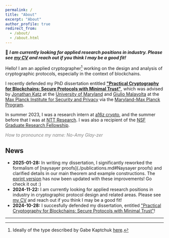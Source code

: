 ```yaml
---
permalink: /
title: "About"
excerpt: "About"
author_profile: true
redirect_from: 
  - /about/
  - /about.html
---
```


:loudspeaker: **_I am currently looking for applied research positions in industry. Please see [my CV](./cv.md) and reach out if you think I may be a good fit!_**

Hello! I am an applied cryptographer[^1] working on the design and analysis of cryptographic protocols, especially in the context of blockchains. 

I recently defended my PhD dissertation entitled **["Practical Cryptography for Blockchains: Secure Protocols with Minimal Trust"](../files/diss.pdf)**, which was advised by [Jonathan Katz](https://www.cs.umd.edu/~jkatz/) at the [University of Maryland](https://www.cs.umd.edu/people/nglaeser) and [Giulio Malavolta](https://sites.google.com/view/giuliomalavolta/) at the [Max Planck Institute for Security and Privacy](https://www.mpi-sp.org/person/116161/14251) via the [Maryland-Max Planck Program](https://www.cs.umd.edu/maryland-max-planck). 

In summer 2023, I was a research intern at [a16z crypto](https://a16zcrypto.com/research/), and the summer before that I was at [NTT Research](https://ntt-research.com/cis/). 
I was also a recipient of the [NSF Graduate Research Fellowship](https://www.nsfgrfp.org/). 

<span style="color: gray;">*How to pronounce my name: No-Amy Glay-zer*</span>

[^1]: Ideally of the type described by Gabe Kaptchuk [here](https://www.cs.umd.edu/~kaptchuk/blog/post/work-with-me.html#appliedcrypto).

News
---
- **2025-01-28:** In writing my dissertation, I significantly reworked the formalism of [naysayer proofs](./publications.md#Naysayer proofs) and clarified details in our main theorem and example constructions. The [eprint version](https://eprint.iacr.org/2023/1472) has now been updated with these improvements! Go check it out :)
- **2024-11-22:** I am currently looking for applied research positions in industry in cryptographic protocol design and related areas. Please see [my CV](./cv.md) and reach out if you think I may be a good fit!
- **2024-10-28:** I succesfully defended my dissertation, entitled ["Practical Cryptography for Blockchains: Secure Protocols with Minimal Trust"](../files/diss.pdf)!
<!-- - **2024-10-26:** My dissertation defense will be this Monday, October 28, at 2pm EDT! Please reach out for details if you are interested in attending :) -->
<!-- - **2024-08-14:** The [blog post](https://a16zcrypto.com/posts/article/registration-based-encryption/) I wrote at a16z crypto last summer is finally online! (You can also find it [here on my site](papers/onchain_rbe).) In it, I compare registration-based encryption (the version from [our 2023 paper](./publications.md#Efficient Registration-Based Encryption)) to previous key distribution approaches for encrypted messaging. (If you don't want to read a whole blog post, [here's the Twitter thread version](https://x.com/cryptonoemi/status/1823719451692556704).) -->
<!-- - **2024-05-13:** I'll be presenting [Naysayer proofs](./publications.md#Naysayer proofs) and [Cicada](./publications.md#Cicada: A framework for private non-interactive on-chain auctions and voting) on May 25 at the Eurocrypt [Workshop on Cryptographic Tools for Blockchain](https://www.ctb-workshop.org/). -->
<!-- - **2024-05-06:** I'll be at [ETHBratislava](https://www.ethbratislava.com/) on May 10-11 to talk about [Naysayer proofs](./publications.md#Naysayer proofs) and [Cicada](./publications.md#Cicada: A framework for private non-interactive on-chain auctions and voting)! -->
<!-- - **2024-02-07:** I'll be at [FC 2024](https://fc24.ifca.ai/) on March 4-8; hope to see you there! -->
<!-- - **2023-12-06:** [Naysayer Proofs](./publications#Naysayer proofs) was accepted to [FC 2024](https://fc24.ifca.ai/). -->
<!-- - **2023-03-17:** Our paper [Efficient Registration-Based Encryption](./publications.md#Efficient Registration-Based Encryption) will appear at [ACM CCS 2023](https://www.sigsac.org/ccs/CCS2023/). -->
<!-- - **2023-01-30:** I'll be a research intern at [a16z crypto](https://a16zcrypto.com/research/) for summer 2023. -->
<!-- - **2022-12-20:** I will be spending the spring 2023 semester at [MPI-SP](https://www.mpi-sp.org/) in Bochum, Germany. -->
<!-- - **2022-09-07:** [Foundations of Coin Mixing Services](./publications) was accepted to the [Crypto Economics Security Conference](https://cesc.io/) in Berkeley, CA on October 31-November 1, 2022. -->
<!-- - **2022-07-15:** I will be presenting our paper [Foundations of Coin Mixing Services](./publications) at [ACM CCS 2022](https://www.sigsac.org/ccs/CCS2022/) in Los Angeles, CA on November 8, 2022. -->

---